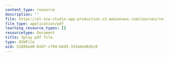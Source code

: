 ```yaml
---
content_type: resource
description: ''
file: https://ol-ocw-studio-app-production.s3.amazonaws.com/courses/res-3-002-collaborative-design-and-creative-expression-with-arduino-microcontrollers-january-iap-2017/52880ad002d7c794bbd5333a6ed82bc0_XKEJRhypx84.pdf
file_type: application/pdf
learning_resource_types: []
resourcetype: Document
title: 3play pdf file
type: OCWFile
uid: 52880ad0-02d7-c794-bbd5-333a6ed82bc0
---
```

